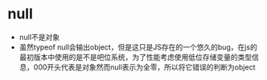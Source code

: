 # null

- null不是对象
- 虽然typeof null会输出object，但是这只是JS存在的一个悠久的bug，在js的最初版本中使用的是不是吧位系统，为了性能考虑使用低位存储变量的类型信息，000开头代表是对象然而null表示为全零，所以将它错误的判断为object